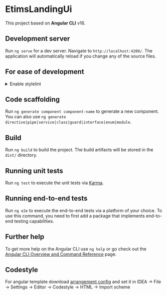 # EtimsLandingUi

This project based on **Angular CLI** v16.

## Development server

Run `ng serve` for a dev server. Navigate to `http://localhost:4200/`. The application will automatically reload if you
change any of the source files.

## For ease of development
<details>
    <summary markdown="span">Enable stylelint</summary>

    In IDEA:
      - Go to File | Settings | Languages & Frameworks | Style Sheets | Stylelint;
      - Tick Enable checkbox;
      - Select stylelint package (if needed);
      - Set mask to {**/\*,*}.{css,less}.
</details>

## Code scaffolding

Run `ng generate component component-name` to generate a new component. You can also
use `ng generate directive|pipe|service|class|guard|interface|enum|module`.

## Build

Run `ng build` to build the project. The build artifacts will be stored in the `dist/` directory.

## Running unit tests

Run `ng test` to execute the unit tests via [Karma](https://karma-runner.github.io).

## Running end-to-end tests

Run `ng e2e` to execute the end-to-end tests via a platform of your choice. To use this command, you need to first add a
package that implements end-to-end testing capabilities.

## Further help

To get more help on the Angular CLI use `ng help` or go check out
the [Angular CLI Overview and Command Reference](https://angular.io/cli) page.

## Codestyle

For angular template download [arrangement config](https://drive.google.com/file/d/1VB2Xr9e8qkXIhsLKey3kDLdM0lc6LRKb/view?usp=sharing) and set it in IDEA -> File -> Settings -> Editor -> Codestyle -> HTML -> Import scheme
